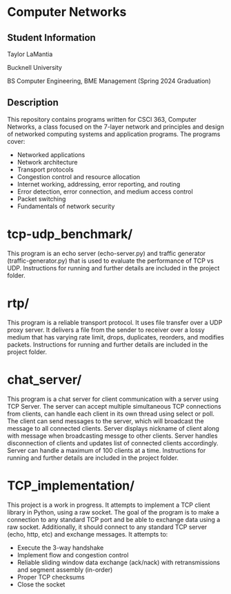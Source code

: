 # Computer Networks
## Student Information
Taylor LaMantia

Bucknell University

BS Computer Engineering, BME Management (Spring 2024 Graduation)

## Description

This repository contains programs written for CSCI 363, Computer Networks, a class focused on the 7-layer network and 
principles and design of networked computing systems and application programs. 
The programs cover:

- Networked applications
- Network architecture
- Transport protocols
- Congestion control and resource allocation
- Internet working, addressing, error reporting, and routing
- Error detection, error connection, and medium access control
- Packet switching
- Fundamentals of network security

# tcp-udp_benchmark/
This program is an echo server (echo-server.py) and traffic generator (traffic-generator.py) that is used to evaluate the
performance of TCP vs UDP. Instructions for running and further details are included in the project folder.

# rtp/
This program is a reliable transport protocol. It uses file transfer over a UDP proxy server. It delivers a file from the sender 
to receiver over a lossy medium that has varying rate limit, drops, duplicates, reorders, and modifies packets. Instructions for running
and further details are included in the project folder.

# chat_server/
This program is a chat server for client communication with a server using TCP Server. The server can accept multiple simultaneous
TCP connections from clients, can handle each client in its own thread using select or poll. The client can send messages to the 
server, which will broadcast the message to all connected clients. Server displays nickname of client along with message when broadcasting
messge to other clients. Server handles disconnection of clients and updates list of connected clients accordingly. Server can handle a 
maximum of 100 clients at a time. Instructions for running and further details are included in the project folder.

# TCP_implementation/
This project is a work in progress. It attempts to implement a TCP client library in Python, using a raw socket. The goal of the program is to make a connection to any 
standard TCP port and be able to exchange data using a raw socket.
Additionally, it should connect to any standard TCP server (echo, http, etc) and exchange messages.
It attempts to:
- Execute the 3-way handshake
- Implement flow and congestion control 
- Reliable sliding window data exchange (ack/nack) with retransmissions and segment assembly (in-order)
- Proper TCP checksums
- Close the socket

